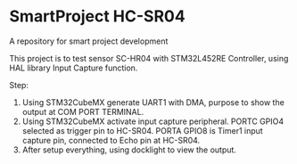 # SmartProject HC-SR04
A repository for smart project development

This project is to test sensor SC-HR04 with STM32L452RE Controller, using HAL library Input Capture function.

Step:

1.  Using STM32CubeMX generate UART1 with DMA, purpose to show the output at COM PORT TERMINAL. 
2.  Using STM32CubeMX activate input capture peripheral. 
    PORTC GPIO4 selected as trigger pin to HC-SR04. 
    PORTA GPIO8 is Timer1 input capture pin, connected to Echo pin at HC-SR04.
3.  After setup everything, using docklight to view the output.


